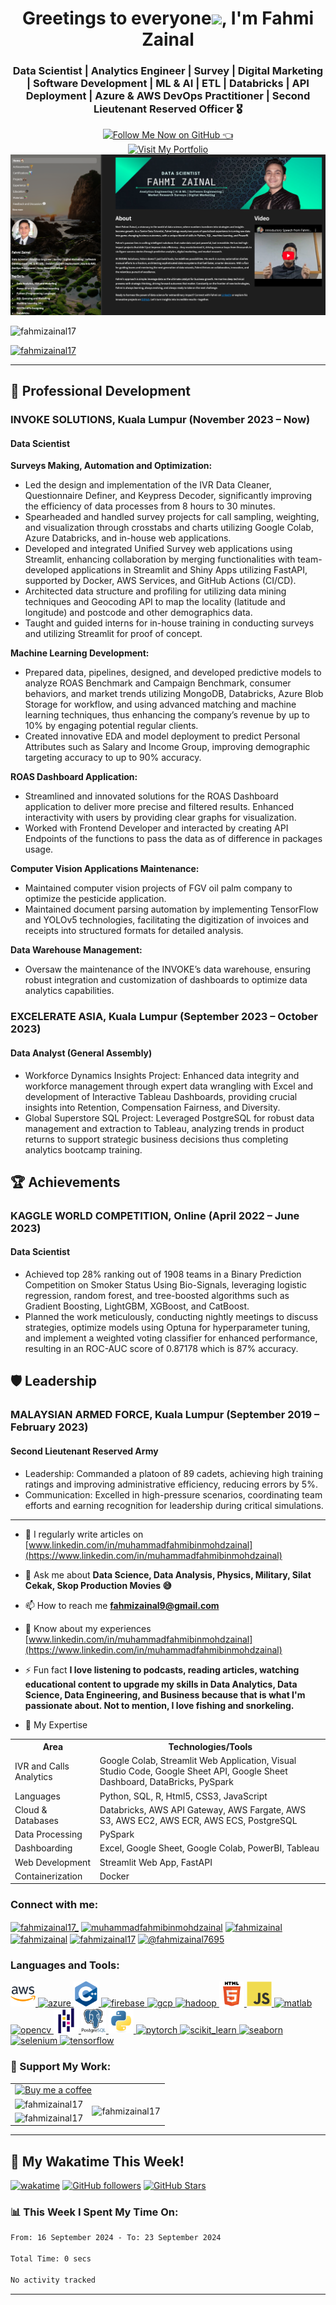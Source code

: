 <!-- Greeting and Introduction -->
<h1 align="center">Greetings to everyone<img src="https://media.giphy.com/media/hvRJCLFzcasrR4ia7z/giphy.gif" width="25px">, I'm Fahmi Zainal</h1>
<h3 align="center">Data Scientist | Analytics Engineer | Survey | Digital Marketing | Software Development | ML & AI | ETL | Databricks | API Deployment | Azure & AWS DevOps Practitioner | Second Lieutenant Reserved Officer 🎖 </h3>


<!-- Badge to Follow on GitHub -->
<div align="center">
    <a href="https://github.com/fahmizainal17">
        <img src="https://img.shields.io/badge/Follow%20Me%20Now%20on%20GitHub-blue?style=for-the-badge" alt="Follow Me Now on GitHub 👈"/>
    </a>
</div>


<!-- Badge to Visit My Portfolio -->
<div align="center"> 
    <a href="https://fahmizainal-portfolio.streamlit.app/">
        <img src="https://img.shields.io/badge/Visit%20My%20Portfolio-Streamlit%20App-brightgreen?style=for-the-badge&logo=streamlit" alt="Visit My Portfolio"/>
    </a>
</div>

<div align="center">
    <!-- Image as a link -->
    <a href="https://img.shields.io/badge/Visit%20My%20Portfolio-Streamlit%20App-brightgreen?style=for-the-badge&logo=streamlit">
        <img src="assets/Home_Page_Portfolio.png" alt="Home Page Portfolio" style="max-width:100%;">
    </a>
</div>

<!-- Profile Views -->
<p align="left"> <img src="https://komarev.com/ghpvc/?username=fahmizainal17&label=Profile%20views&color=0e75b6&style=flat" alt="fahmizainal17" /> </p>

<p align="left"> 
    <a href="https://github.com/ryo-ma/github-profile-trophy">
        <img src="https://github-profile-trophy.vercel.app/?username=fahmizainal17&theme=darkhub" alt="fahmizainal17" />
    </a> 
</p>

---

## 🌱 Professional Development
### INVOKE SOLUTIONS, Kuala Lumpur (November 2023 – Now)
#### Data Scientist
**Surveys Making, Automation and Optimization:**
- Led the design and implementation of the IVR Data Cleaner, Questionnaire Definer, and Keypress Decoder, significantly improving the efficiency of data processes from 8 hours to 30 minutes.
- Spearheaded and handled survey projects for call sampling, weighting, and visualization through crosstabs and charts utilizing Google Colab, Azure Databricks, and in-house web applications.
- Developed and integrated Unified Survey web applications using Streamlit, enhancing collaboration by merging functionalities with team-developed applications in Streamlit and Shiny Apps utilizing FastAPI, supported by Docker, AWS Services, and GitHub Actions (CI/CD).
- Architected data structure and profiling for utilizing data mining techniques and Geocoding API to map the locality (latitude and longitude) and postcode and other demographics data.
- Taught and guided interns for in-house training in conducting surveys and utilizing Streamlit for proof of concept.

**Machine Learning Development:**
- Prepared data, pipelines, designed, and developed predictive models to analyze ROAS Benchmark and Campaign Benchmark, consumer behaviors, and market trends utilizing MongoDB, Databricks, Azure Blob Storage for workflow, and using advanced matching and machine learning techniques, thus enhancing the company’s revenue by up to 10% by engaging potential regular clients.
- Created innovative EDA and model deployment to predict Personal Attributes such as Salary and Income Group, improving demographic targeting accuracy to up to 90% accuracy.

**ROAS Dashboard Application:**
- Streamlined and innovated solutions for the ROAS Dashboard application to deliver more precise and filtered results. Enhanced interactivity with users by providing clear graphs for visualization.
- Worked with Frontend Developer and interacted by creating API Endpoints of the functions to pass the data as of difference in packages usage.

**Computer Vision Applications Maintenance:**
- Maintained computer vision projects of FGV oil palm company to optimize the pesticide application.
- Maintained document parsing automation by implementing TensorFlow and YOLOv5 technologies, facilitating the digitization of invoices and receipts into structured formats for detailed analysis.

**Data Warehouse Management:**
- Oversaw the maintenance of the INVOKE’s data warehouse, ensuring robust integration and customization of dashboards to optimize data analytics capabilities.

### EXCELERATE ASIA, Kuala Lumpur (September 2023 – October 2023)
#### Data Analyst (General Assembly)
- Workforce Dynamics Insights Project: Enhanced data integrity and workforce management through expert data wrangling with Excel and development of Interactive Tableau Dashboards, providing crucial insights into Retention, Compensation Fairness, and Diversity.
- Global Superstore SQL Project: Leveraged PostgreSQL for robust data management and extraction to Tableau, analyzing trends in product returns to support strategic business decisions thus completing analytics bootcamp training.

## 🏆 Achievements
### KAGGLE WORLD COMPETITION, Online (April 2022 – June 2023)
#### Data Scientist
- Achieved top 28% ranking out of 1908 teams in a Binary Prediction Competition on Smoker Status Using Bio-Signals, leveraging logistic regression, random forest, and tree-boosted algorithms such as Gradient Boosting, LightGBM, XGBoost, and CatBoost.
- Planned the work meticulously, conducting nightly meetings to discuss strategies, optimize models using Optuna for hyperparameter tuning, and implement a weighted voting classifier for enhanced performance, resulting in an ROC-AUC score of 0.87178 which is 87% accuracy.

## 🛡 Leadership
### MALAYSIAN ARMED FORCE, Kuala Lumpur (September 2019 – February 2023)
#### Second Lieutenant Reserved Army
- Leadership: Commanded a platoon of 89 cadets, achieving high training ratings and improving administrative efficiency, reducing errors by 5%.
- Communication: Excelled in high-pressure scenarios, coordinating team efforts and earning recognition for leadership during critical simulations.

---

- 📝 I regularly write articles on [www.linkedin.com/in/muhammadfahmibinmohdzainal](https://www.linkedin.com/in/muhammadfahmibinmohdzainal)

- 💬 Ask me about **Data Science, Data Analysis, Physics, Military, Silat Cekak, Skop Production Movies 😅**

- 📫 How to reach me **fahmizainal9@gmail.com**

- 📄 Know about my experiences [www.linkedin.com/in/muhammadfahmibinmohdzainal](https://www.linkedin.com/in/muhammadfahmibinmohdzainal)

- ⚡ Fun fact **I love listening to podcasts, reading articles, watching educational content to upgrade my skills in Data Analytics, Data Science, Data Engineering, and Business because that is what I'm passionate about. Not to mention, I love fishing and snorkeling.**

- 🔐 My Expertise
<table>
  <tr>
    <th>Area</th>
    <th>Technologies/Tools</th>
  </tr>
  <tr>
    <td>IVR and Calls Analytics</td>
    <td>Google Colab, Streamlit Web Application, Visual Studio Code, Google Sheet API, Google Sheet Dashboard, DataBricks, PySpark</td>
  </tr>
  <tr>
    <td>Languages</td>
    <td>Python, SQL, R, Html5, CSS3, JavaScript</td>
  </tr>
  <tr>
    <td>Cloud & Databases</td>
    <td>Databricks, AWS API Gateway, AWS Fargate, AWS S3, AWS EC2, AWS ECR, AWS ECS, PostgreSQL</td>
  </tr>
  <tr>
    <td>Data Processing</td>
    <td>PySpark</td>
  </tr>
  <tr>
    <td>Dashboarding</td>
    <td>Excel, Google Sheet, Google Colab, PowerBI, Tableau</td>
  </tr>
  <tr>
    <td>Web Development</td>
    <td>Streamlit Web App, FastAPI</td>
  </tr>
  <tr>
    <td>Containerization</td>
    <td>Docker</td>
  </tr>
</table>

<h3 align="left">Connect with me:</h3>
<p align="left">
<a href="https://twitter.com/fahmizainal17_" target="blank"><img align="center" src="https://raw.githubusercontent.com/rahuldkjain/github-profile-readme-generator/master/src/images/icons/Social/twitter.svg" alt="fahmizainal17_" height="30" width="40" /></a>
<a href="https://linkedin.com/in/muhammadfahmibinmohdzainal" target="blank"><img align="center" src="https://raw.githubusercontent.com/rahuldkjain/github-profile-readme-generator/master/src/images/icons/Social/linked-in-alt.svg" alt="muhammadfahmibinmohdzainal" height="30" width="40" /></a>
<a 
href="https://kaggle.com/fahmizainal" target="blank"><img align="center" src="https://raw.githubusercontent.com/rahuldkjain/github-profile-readme-generator/master/src/images/icons/Social/kaggle.svg" alt="fahmizainal" height="30" width="40" /></a>
<a href="https://fb.com/fahmizainal" target="blank"><img align="center" src="https://raw.githubusercontent.com/rahuldkjain/github-profile-readme-generator/master/src/images/icons/Social/facebook.svg" alt="fahmizainal" height="30" width="40" /></a>
<a href="https://instagram.com/fahmizainal17" target="blank"><img align="center" src="https://raw.githubusercontent.com/rahuldkjain/github-profile-readme-generator/master/src/images/icons/Social/instagram.svg" alt="fahmizainal17" height="30" width="40" /></a>
<a href="https://www.youtube.com/c/@fahmizainal7695" target="blank"><img align="center" src="https://raw.githubusercontent.com/rahuldkjain/github-profile-readme-generator/master/src/images/icons/Social/youtube.svg" alt="@fahmizainal7695" height="30" width="40" /></a>
</p>

<h3 align="left">Languages and Tools:</h3>
<p align="left">
    <a href="https://aws.amazon.com" target="_blank" rel="noreferrer">
        <img src="https://raw.githubusercontent.com/devicons/devicon/master/icons/amazonwebservices/amazonwebservices-original-wordmark.svg" alt="aws" width="40" height="40"/>
    </a>
    <a href="https://azure.microsoft.com/en-in/" target="_blank" rel="noreferrer">
        <img src="https://www.vectorlogo.zone/logos/microsoft_azure/microsoft_azure-icon.svg" alt="azure" width="40" height="40"/>
    </a>
    <a href="https://www.w3schools.com/cpp/" target="_blank" rel="noreferrer">
        <img src="https://raw.githubusercontent.com/devicons/devicon/master/icons/cplusplus/cplusplus-original.svg" alt="cplusplus" width="40" height="40"/>
    </a>
    <a href="https://firebase.google.com/" target="_blank" rel="noreferrer">
        <img src="https://www.vectorlogo.zone/logos/firebase/firebase-icon.svg" alt="firebase" width="40" height="40"/>
    </a>
    <a href="https://cloud.google.com" target="_blank" rel="noreferrer">
        <img src="https://www.vectorlogo.zone/logos/google_cloud/google_cloud-icon.svg" alt="gcp" width="40" height="40"/>
    </a>
    <a href="https://hadoop.apache.org/" target="_blank" rel="noreferrer">
        <img src="https://www.vectorlogo.zone/logos/apache_hadoop/apache_hadoop-icon.svg" alt="hadoop" width="40" height="40"/>
    </a>
    <a href="https://www.w3.org/html/" target="_blank" rel="noreferrer">
        <img src="https://raw.githubusercontent.com/devicons/devicon/master/icons/html5/html5-original-wordmark.svg" alt="html5" width="40" height="40"/>
    </a>
    <a href="https://developer.mozilla.org/en-US/docs/Web/JavaScript" target="_blank" rel="noreferrer">
        <img src="https://raw.githubusercontent.com/devicons/devicon/master/icons/javascript/javascript-original.svg" alt="javascript" width="40" height="40"/>
    </a>
    <a href="https://www.mathworks.com/" target="_blank" rel="noreferrer">
        <img src="https://upload.wikimedia.org/wikipedia/commons/2/21/Matlab_Logo.png" alt="matlab" width="40" height="40"/>
    </a>
    <a href="https://opencv.org/" target="_blank" rel="noreferrer">
        <img src="https://www.vectorlogo.zone/logos/opencv/opencv-icon.svg" alt="opencv" width="40" height="40"/>
    </a>
    <a href="https://pandas.pydata.org/" target="_blank" rel="noreferrer">
        <img src="https://raw.githubusercontent.com/devicons/devicon/2ae2a900d2f041da66e950e4d48052658d850630/icons/pandas/pandas-original.svg" alt="pandas" width="40" height="40"/>
    </a>
    <a href="https://www.postgresql.org" target="_blank" rel="noreferrer">
        <img src="https://raw.githubusercontent.com/devicons/devicon/master/icons/postgresql/postgresql-original-wordmark.svg" alt="postgresql" width="40" height="40"/>
    </a>
    <a href="https://www.python.org" target="_blank" rel="noreferrer">
        <img src="https://raw.githubusercontent.com/devicons/devicon/master/icons/python/python-original.svg" alt="python" width="40" height="40"/>
    </a>
    <a href="https://pytorch.org/" target="_blank" rel="noreferrer">
        <img src="https://www.vectorlogo.zone/logos/pytorch/pytorch-icon.svg" alt="pytorch" width="40" height="40"/>
    </a>
    <a href="https://scikit-learn.org/" target="_blank" rel="noreferrer">
        <img src="https://upload.wikimedia.org/wikipedia/commons/0/05/Scikit_learn_logo_small.svg" alt="scikit_learn" width="40" height="40"/>
    </a>
    <a href="https://seaborn.pydata.org/" target="_blank" rel="noreferrer">
        <img src="https://seaborn.pydata.org/_images/logo-mark-lightbg.svg" alt="seaborn" width="40" height="40"/>
    </a>
    <a href="https://www.selenium.dev" target="_blank" rel="noreferrer">
        <img src="https://raw.githubusercontent.com/detain/svg-logos/780f25886640cef088af994181646db2f6b1a3f8/svg/selenium-logo.svg" alt="selenium" width="40" height="40"/>
    </a>
    <a href="https://www.tensorflow.org" target="_blank" rel="noreferrer">
        <img src="https://www.vectorlogo.zone/logos/tensorflow/tensorflow-icon.svg" alt="tensorflow" width="40" height="40"/>
    </a>
</p>

<h3 align="left">🌟 Support My Work:</h3>
<table>
    <tr>
        <td colspan="2">
            <a href="https://www.buymeacoffee.com/fahmizaina8">
                <img src="https://cdn.buymeacoffee.com/buttons/v2/default-yellow.png" height="50" width="210" alt="Buy me a coffee" />
            </a>
        </td>
    </tr>
    <tr>
        <td>
            <img src="https://github-readme-stats.vercel.app/api/top-langs?username=fahmizainal17&show_icons=true&locale=en&layout=compact&theme=dark" alt="fahmizainal17" />
        </td>
        <td rowspan="2">
            <img src="https://github-readme-stats.vercel.app/api?username=fahmizainal17&show_icons=true&locale=en&theme=dark" alt="fahmizainal17" />
        </td>
    </tr>
    <tr>
        <td>
            <img src="https://github-readme-streak-stats.herokuapp.com/?user=fahmizainal17&theme=dark" alt="fahmizainal17" />
        </td>
    </tr>
</table>

---

## 🚀 **My Wakatime This Week!**

[![wakatime](https://wakatime.com/badge/user/ae82a943-125e-489a-a656-e35fe84d587b.svg?style=for-the-badge)](https://wakatime.com/@ae82a943-125e-489a-a656-e35fe84d587b)
[![GitHub followers](https://img.shields.io/github/followers/fahmizainal17?label=Follow&style=for-the-badge)](https://github.com/fahmizainal17)
[![GitHub Stars](https://img.shields.io/github/stars/fahmizainal17?affiliations=OWNER&style=for-the-badge)](https://github.com/fahmizainal17?tab=repositories)

### 📊 **This Week I Spent My Time On:**

<!--START_SECTION:waka-->

```txt
From: 16 September 2024 - To: 23 September 2024

Total Time: 0 secs

No activity tracked
```

<!--END_SECTION:waka-->

---
